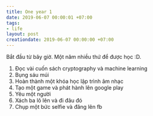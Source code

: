 ```yaml
---
title: One year 1
date: 2019-06-07 00:00:01 +07:00
tags:
- life
layout: post
creationdate: 2019-06-07 00:00:00 +07:00
---
```

Bắt đầu từ bây giờ. Một năm nhiều thứ để được học :D.

1. Đọc vài cuốn sách cryptography và machine learning
2. Bụng sáu múi
3. Hoàn thành một khóa học lập trình âm nhạc
4. Tạo một game và phát hành lên google play
5. Yêu một người
6. Xách ba lô lên và đi đâu đó
7. Chụp một bức selfie và đăng lên fb